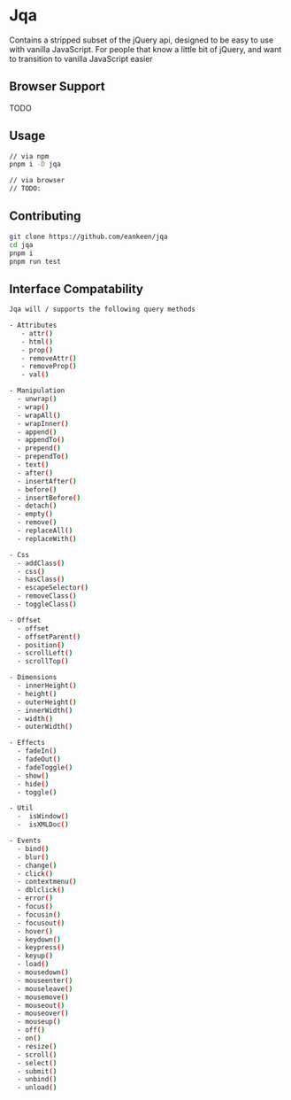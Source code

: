 # Jqa

Contains a stripped subset of the jQuery api, designed to be easy to use with vanilla JavaScript. For people that know a little bit of jQuery, and want to transition to vanilla JavaScript easier

## Browser Support

TODO

## Usage

```sh
// via npm
pnpm i -D jqa

// via browser
// TODO:
```

## Contributing

```sh
git clone https://github.com/eankeen/jqa
cd jqa
pnpm i
pnpm run test
```

## Interface Compatability

```sh
Jqa will / supports the following query methods

- Attributes
   - attr()
   - html()
   - prop()
   - removeAttr()
   - removeProp()
   - val()

- Manipulation
  - unwrap()
  - wrap()
  - wrapAll()
  - wrapInner()
  - append()
  - appendTo()
  - prepend()
  - prependTo()
  - text()
  - after()
  - insertAfter()
  - before()
  - insertBefore()
  - detach()
  - empty()
  - remove()
  - replaceAll()
  - replaceWith()

- Css
  - addClass()
  - css()
  - hasClass()
  - escapeSelector()
  - removeClass()
  - toggleClass()

- Offset
  - offset
  - offsetParent()
  - position()
  - scrollLeft()
  - scrollTop()

- Dimensions
  - innerHeight()
  - height()
  - outerHeight()
  - innerWidth()
  - width()
  - outerWidth()

- Effects
  - fadeIn()
  - fadeOut()
  - fadeToggle()
  - show()
  - hide()
  - toggle()

- Util
  -  isWindow()
  -  isXMLDoc()

- Events
  - bind()
  - blur()
  - change()
  - click()
  - contextmenu()
  - dblclick()
  - error()
  - focus()
  - focusin()
  - focusout()
  - hover()
  - keydown()
  - keypress()
  - keyup()
  - load()
  - mousedown()
  - mouseenter()
  - mouseleave()
  - mousemove()
  - mouseout()
  - mouseover()
  - mouseup()
  - off()
  - on()
  - resize()
  - scroll()
  - select()
  - submit()
  - unbind()
  - unload()
```
